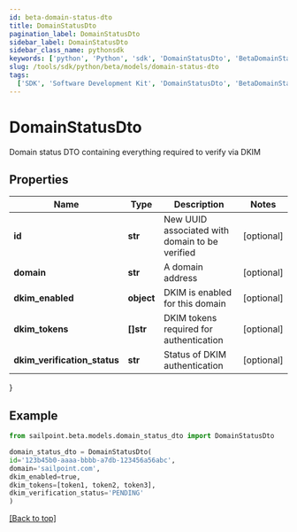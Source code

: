 ```yaml
---
id: beta-domain-status-dto
title: DomainStatusDto
pagination_label: DomainStatusDto
sidebar_label: DomainStatusDto
sidebar_class_name: pythonsdk
keywords: ['python', 'Python', 'sdk', 'DomainStatusDto', 'BetaDomainStatusDto']
slug: /tools/sdk/python/beta/models/domain-status-dto
tags:
  ['SDK', 'Software Development Kit', 'DomainStatusDto', 'BetaDomainStatusDto']
---
```


# DomainStatusDto

Domain status DTO containing everything required to verify via DKIM

## Properties

| Name | Type | Description | Notes |
| --- | --- | --- | --- |
| **id** | **str** | New UUID associated with domain to be verified | [optional] |
| **domain** | **str** | A domain address | [optional] |
| **dkim_enabled** | **object** | DKIM is enabled for this domain | [optional] |
| **dkim_tokens** | **[]str** | DKIM tokens required for authentication | [optional] |
| **dkim_verification_status** | **str** | Status of DKIM authentication | [optional] |

}

## Example

```python
from sailpoint.beta.models.domain_status_dto import DomainStatusDto

domain_status_dto = DomainStatusDto(
id='123b45b0-aaaa-bbbb-a7db-123456a56abc',
domain='sailpoint.com',
dkim_enabled=true,
dkim_tokens=[token1, token2, token3],
dkim_verification_status='PENDING'
)

```

[[Back to top]](#)
